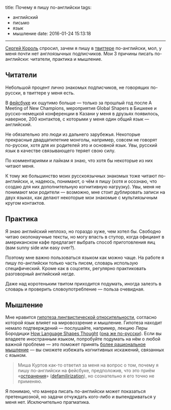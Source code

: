 title: Почему я пишу по-английски
tags:
  - английский
  - письмо
  - язык
  - мышление
date: 2016-01-24 15:13:18
---


[Сергей Король][1] спросил, зачем я пишу в [твиттере][2] по-английски, мол, у меня почти нет англоязычных подписчиков. Мои 3 причины писать по-английски: читатели, практика и мышление.

## Читатели

Небольшой процент лично знакомых подписчиков, не говорящих по-русски, в твиттере у меня есть. 

В [фейсбуке][3] их ощутимо больше  — только за прошлый год после A Meeting of New Champions, мероприятия Global Shapers в Бишкеке и русско-немецкой конференции в Казани у меня в друзьях появилось, наверное, 200 контактов, с которыми у меня один общий язык — английский. 

Не обязательно это люди из дальнего зарубежья. Некоторые прекрасные двадцатилетние монголы, например, совсем не говорят по-русски, хотя для их родителей это и основной язык. Увы, русский язык в качестве связывающего теряет свою силу.

По комментариями и лайкам я знаю, что хотя бы некоторые из них читают меня.

К тому же большинство моих русскоязычных знакомых тоже читают по-английски, и, надеюсь, понимают, о чём я пишу (хотя и осознаю, что создаю для них дополнительную когнитивную нагрузку). Увы, меня не понимают мои родители — возможно, мне стоит дублировать записи на двух языках, как делают некоторые мои знакомые с мультиязычным кругом контактов.

## Практика

Я знаю английский неплохо, но гораздо хуже, чем хотел бы. Свободно читаю околонаучные тексты, но могу впасть в ступор, когда официант в американском кафе предлагает выбрать способ приготовления яиц (вам sunny side или easy over?).

Поэтому мне важно пользоваться языком как можно чаще. На работе я пишу по-английски только часть писем, словарь использую специфический. Кроме как в соцсетях, регулярно практиковать  разговорный английский негде. 

Даже над коротеньким твитом приходится подумать, иногда залезть в словарь и проверить словоупотребление — польза очевидная.

## Мышление

Мне нравится [гипотеза лингвистической относительности][4], согласно которой язык влияет на мировоззрение и мышление. Гипотеза находит немало подтверждений — послушайте, например, лекцию Леры Бородицки [How Language Shapes Thought][5] 
([она же по-русски][6]). Если вы владеете иностранным языком, попробуйте подумать на нём о любой важной проблеме — это поможет принять [более рациональное мышление][7] — вы сможете избежать когнитивных искажений, связанных с языком. 

> Миша Куртов как-то ответил за меня на вопрос о том, почему я пишу по-английски на фейсбуке, предположив, что это приём «[остранения][8]» ([defamilirization][9]), но сознательно я его точно не применяю. 

Я понимаю, что манера писать по-английски может показаться претенциозной, но задачи отчуждать кого-либо и выпендриваться у меня нет. Исключительно прагматика.

[1]:	http://sergeykorol.ru/blog
[2]:	https://twitter.com/glebis
[3]:	https://fb.com/kalinin
[4]:	https://ru.wikipedia.org/wiki/%D0%93%D0%B8%D0%BF%D0%BE%D1%82%D0%B5%D0%B7%D0%B0_%D0%BB%D0%B8%D0%BD%D0%B3%D0%B2%D0%B8%D1%81%D1%82%D0%B8%D1%87%D0%B5%D1%81%D0%BA%D0%BE%D0%B9_%D0%BE%D1%82%D0%BD%D0%BE%D1%81%D0%B8%D1%82%D0%B5%D0%BB%D1%8C%D0%BD%D0%BE%D1%81%D1%82%D0%B8
[5]:	http://longnow.org/seminars/02010/oct/26/how-language-shapes-thought/
[6]:	https://www.youtube.com/watch?v=zEhv7vcGljw
[7]:	http://www.wired.com/2012/04/language-and-bias/
[8]:	https://ru.wikipedia.org/wiki/%D0%9E%D1%81%D1%82%D1%80%D0%B0%D0%BD%D0%B5%D0%BD%D0%B8%D0%B5
[9]:	https://en.wikipedia.org/wiki/Defamiliarization